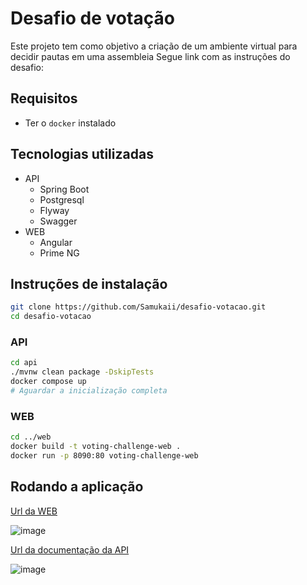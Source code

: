 # Desafio de votação
Este projeto tem como objetivo a criação de um ambiente virtual para decidir pautas em uma assembleia
Segue link com as instruções do desafio: 

## Requisitos
- Ter o `docker` instalado

## Tecnologias utilizadas
- API
  - Spring Boot
  - Postgresql
  - Flyway
  - Swagger
- WEB
  - Angular
  - Prime NG

## Instruções de instalação
```sh
git clone https://github.com/Samukaii/desafio-votacao.git
cd desafio-votacao
```
### API
```sh
cd api
./mvnw clean package -DskipTests
docker compose up
# Aguardar a inicialização completa
```
### WEB
```sh
cd ../web
docker build -t voting-challenge-web .
docker run -p 8090:80 voting-challenge-web
```

## Rodando a aplicação
[Url da WEB](http://localhost:8090)

![image](https://github.com/Samukaii/desafio-votacao/assets/54710691/da98a340-838f-4c43-ae87-ee84aad788dd)

[Url da documentação da API](http://localhost:8080/swagger-ui/index.html#)

![image](https://github.com/Samukaii/desafio-votacao/assets/54710691/e12aa178-124a-4fc3-9880-76a9740eff7c)

